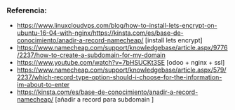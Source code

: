### Referencia:
* https://www.linuxcloudvps.com/blog/how-to-install-lets-encrypt-on-ubuntu-16-04-with-nginx/https://kinsta.com/es/base-de-conocimiento/anadir-a-record-namecheap/ [install lets encrypt]
* https://www.namecheap.com/support/knowledgebase/article.aspx/9776/2237/how-to-create-a-subdomain-for-my-domain
* https://www.youtube.com/watch?v=7bHSUCKt3SE [odoo + nginx + ssl]
* https://www.namecheap.com/support/knowledgebase/article.aspx/579/2237/which-record-type-option-should-i-choose-for-the-information-im-about-to-enter
* https://kinsta.com/es/base-de-conocimiento/anadir-a-record-namecheap/ [añadir a record para subdomain ]
